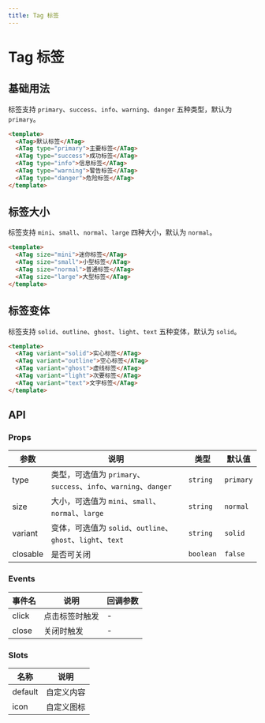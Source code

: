```yaml
---
title: Tag 标签
---
```


# Tag 标签

## 基础用法

标签支持 `primary`、`success`、`info`、`warning`、`danger` 五种类型，默认为 `primary`。

```html
<template>
  <ATag>默认标签</ATag>
  <ATag type="primary">主要标签</ATag>
  <ATag type="success">成功标签</ATag>
  <ATag type="info">信息标签</ATag>
  <ATag type="warning">警告标签</ATag>
  <ATag type="danger">危险标签</ATag>
</template>
```

## 标签大小

标签支持 `mini`、`small`、`normal`、`large` 四种大小，默认为 `normal`。

```html
<template>
  <ATag size="mini">迷你标签</ATag>
  <ATag size="small">小型标签</ATag>
  <ATag size="normal">普通标签</ATag>
  <ATag size="large">大型标签</ATag>
</template>
```

## 标签变体

标签支持 `solid`、`outline`、`ghost`、`light`、`text` 五种变体，默认为 `solid`。

```html
<template>
  <ATag variant="solid">实心标签</ATag>
  <ATag variant="outline">空心标签</ATag>
  <ATag variant="ghost">虚线标签</ATag>
  <ATag variant="light">次要标签</ATag>
  <ATag variant="text">文字标签</ATag>
</template>
```

## API

### Props

| 参数 | 说明 | 类型 | 默认值 |
| --- | --- | --- | --- |
| type | 类型，可选值为 `primary`、`success`、`info`、`warning`、`danger` | `string` | `primary` |
| size | 大小，可选值为 `mini`、`small`、`normal`、`large` | `string` | `normal` |
| variant | 变体，可选值为 `solid`、`outline`、`ghost`、`light`、`text` | `string` | `solid` |
| closable | 是否可关闭 | `boolean` | `false` |

### Events

| 事件名 | 说明 | 回调参数 |
| --- | --- | --- |
| click | 点击标签时触发 | - |
| close | 关闭时触发 | - |

### Slots

| 名称 | 说明 |
| --- | --- |
| default | 自定义内容 |
| icon | 自定义图标 |
